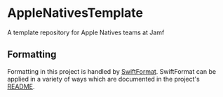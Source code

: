 # AppleNativesTemplate
A template repository for Apple Natives teams at Jamf

## Formatting
Formatting in this project is handled by [SwiftFormat](https://github.com/nicklockwood/SwiftFormat). SwiftFormat can be applied in a variety of ways which are documented in the project's [README](https://github.com/nicklockwood/SwiftFormat?tab=readme-ov-file#how-do-i-install-it).
